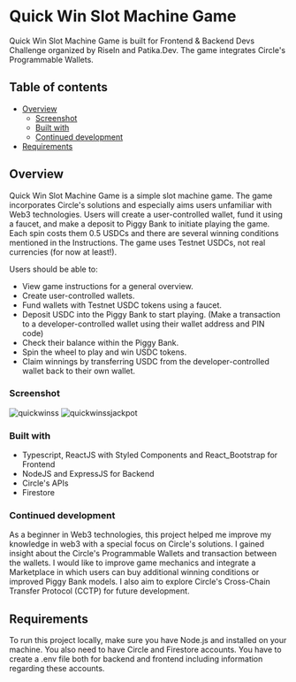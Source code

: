 # Quick Win Slot Machine Game

Quick Win Slot Machine Game is built for Frontend & Backend Devs Challenge organized by RiseIn and Patika.Dev. The game integrates Circle's Programmable Wallets.

## Table of contents

- [Overview](#overview)
  - [Screenshot](#screenshot)
  - [Built with](#built-with)
  - [Continued development](#continued-development)
- [Requirements](#requirements)
  
## Overview

Quick Win Slot Machine Game is a simple slot machine game. The game incorporates Circle's solutions and especially aims users unfamiliar with Web3 technologies. Users will create a user-controlled wallet, fund it using a faucet, and make a deposit to Piggy Bank to initiate playing the game. Each spin costs them 0.5 USDCs and there are several winning conditions mentioned in the Instructions. The game uses Testnet USDCs, not real currencies (for now at least!).

Users should be able to:

- View game instructions for a general overview.
- Create user-controlled wallets.
- Fund wallets with Testnet USDC tokens using a faucet.
- Deposit USDC into the Piggy Bank to start playing. (Make a transaction to a developer-controlled wallet using their wallet address and PIN code)
- Check their balance within the Piggy Bank.
- Spin the wheel to play and win USDC tokens.
- Claim winnings by transferring USDC from the developer-controlled wallet back to their own wallet.

### Screenshot

![quickwinss](https://github.com/user-attachments/assets/9d285243-4fa8-402c-8670-7a71fdda6c9c)
![quickwinssjackpot](https://github.com/user-attachments/assets/d6c70e57-c66a-4834-a3e4-bf44adbd74bf)

### Built with

- Typescript, ReactJS with Styled Components and React_Bootstrap for Frontend
- NodeJS and ExpressJS for Backend
- Circle's APIs
- Firestore

### Continued development

As a beginner in Web3 technologies, this project helped me improve my knowledge in web3 with a special focus on Circle's solutions. I gained insight about the Circle's Programmable Wallets and transaction between the wallets. I would like to improve game mechanics and integrate a Marketplace in which users can buy additional winning conditions or improved Piggy Bank models. I also aim to explore Circle's Cross-Chain Transfer Protocol (CCTP) for future development.

## Requirements

To run this project locally, make sure you have Node.js and installed on your machine. You also need to have Circle and Firestore accounts. You have to create a .env file both for backend and frontend including information regarding these accounts. 





